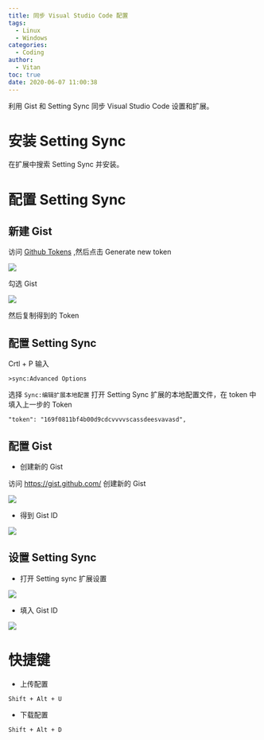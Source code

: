 ```yaml
---
title: 同步 Visual Studio Code 配置
tags:
  - Linux
  - Windows
categories:
  - Coding
author:
  - Vitan
toc: true
date: 2020-06-07 11:00:38
---
```

利用 Gist 和 Setting Sync 同步 Visual Studio Code 设置和扩展。
<!--more-->

# 安装 Setting Sync

在扩展中搜索 Setting Sync 并安装。

# 配置 Setting Sync

## 新建 Gist
访问 [Github Tokens](https://github.com/settings/tokens) ,然后点击 Generate new token

![](https://cdn.jsdelivr.net/gh/ivitan/Picture@master/images/CreateToken.png)

勾选 Gist

![](https://cdn.jsdelivr.net/gh/ivitan/Picture@master/images/Gist.png)

然后复制得到的 Token

## 配置 Setting Sync
Crtl + P 输入

```
>sync:Advanced Options
```

选择 `Sync:编辑扩展本地配置` 打开 Setting Sync 扩展的本地配置文件，在 token 中填入上一步的 Token

```
"token": "169f0811bf4b00d9cdcvvvvscassdeesvavasd",
```

## 配置 Gist

- 创建新的 Gist

访问 https://gist.github.com/ 创建新的 Gist

![](https://cdn.jsdelivr.net/gh/ivitan/Picture@master/images/CreatGist.png)

- 得到 Gist ID

![](https://cdn.jsdelivr.net/gh/ivitan/Picture@master/images/GistID.png)

## 设置 Setting Sync 

- 打开 Setting sync 扩展设置

![](https://cdn.jsdelivr.net/gh/ivitan/Picture@master/images/OpenSync.png)

- 填入 Gist ID

![](https://cdn.jsdelivr.net/gh/ivitan/Picture@master/images/InputGistID.png)

# 快捷键

- 上传配置

```
Shift + Alt + U
```

- 下载配置

```
Shift + Alt + D
```